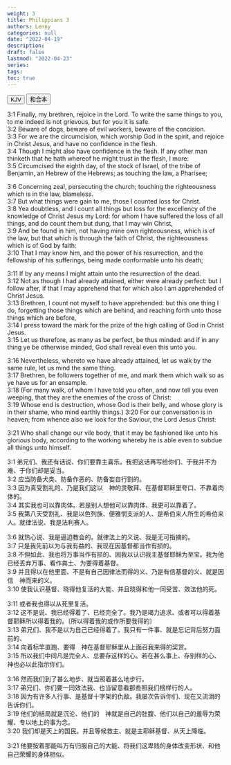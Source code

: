 ```yaml
---
weight: 3
title: Philippians 3
authors: Lenny
categories: null
date: "2022-04-19"
description: 
draft: false
lastmod: "2022-04-23"
series:
tags: 
toc: true
---
```


<!--more-->

<div class="tab">
  <button class="tablinks active" onclick="tablabel(event, 'english')">KJV</button>
  <button class="tablinks" onclick="tablabel(event, 'chinese')">和合本</button>
  
</div>

<!-- Tab content -->
<div id="english" class="tabcontent" style="display:block">

3:1 Finally, my brethren, rejoice in the Lord. To write the same things to you, to me indeed is not grievous, but for you it is safe.  
3:2 Beware of dogs, beware of evil workers, beware of the concision.  
3:3 For we are the circumcision, which worship God in the spirit, and rejoice in Christ Jesus, and have no confidence in the flesh.  
3:4 Though I might also have confidence in the flesh. If any other man thinketh that he hath whereof he might trust in the flesh, I more:  
3:5 Circumcised the eighth day, of the stock of Israel, of the tribe of Benjamin, an Hebrew of the Hebrews; as touching the law, a Pharisee;  

3:6 Concerning zeal, persecuting the church; touching the righteousness which is in the law, blameless.  
3:7 But what things were gain to me, those I counted loss for Christ.  
3:8 Yea doubtless, and I count all things but loss for the excellency of the knowledge of Christ Jesus my Lord: for whom I have suffered the loss of all things, and do count them but dung, that I may win Christ,  
3:9 And be found in him, not having mine own righteousness, which is of the law, but that which is through the faith of Christ, the righteousness which is of God by faith:  
3:10 That I may know him, and the power of his resurrection, and the fellowship of his sufferings, being made conformable unto his death;  

3:11 If by any means I might attain unto the resurrection of the dead.  
3:12 Not as though I had already attained, either were already perfect: but I follow after, if that I may apprehend that for which also I am apprehended of Christ Jesus.  
3:13 Brethren, I count not myself to have apprehended: but this one thing I do, forgetting those things which are behind, and reaching forth unto those things which are before,  
3:14 I press toward the mark for the prize of the high calling of God in Christ Jesus.  
3:15 Let us therefore, as many as be perfect, be thus minded: and if in any thing ye be otherwise minded, God shall reveal even this unto you.  

3:16 Nevertheless, whereto we have already attained, let us walk by the same rule, let us mind the same thing.  
3:17 Brethren, be followers together of me, and mark them which walk so as ye have us for an ensample.  
3:18 (For many walk, of whom I have told you often, and now tell you even weeping, that they are the enemies of the cross of Christ:  
3:19 Whose end is destruction, whose God is their belly, and whose glory is in their shame, who mind earthly things.)
3:20 For our conversation is in heaven; from whence also we look for the Saviour, the Lord Jesus Christ:  

3:21 Who shall change our vile body, that it may be fashioned like unto his glorious body, according to the working whereby he is able even to subdue all things unto himself. 
</div>

<div id="chinese" class="tabcontent">

3:1 弟兄们、我还有话说、你们要靠主喜乐。我把这话再写给你们、于我并不为难、于你们却是妥当。  
3:2 应当防备犬类、防备作恶的、防备妄自行割的。  
3:3 因为真受割礼的、乃是我们这以　神的灵敬拜、在基督耶稣里夸口、不靠着肉体的。  
3:4 其实我也可以靠肉体。若是别人想他可以靠肉体、我更可以靠着了。  
3:5 我第八天受割礼、我是以色列族、便雅悯支派的人、是希伯来人所生的希伯来人。就律法说、我是法利赛人。  

3:6 就热心说、我是逼迫教会的。就律法上的义说、我是无可指摘的。  
3:7 只是我先前以为与我有益的、我现在因基督都当作有损的。  
3:8 不但如此、我也将万事当作有损的、因我以认识我主基督耶稣为至宝。我为他已经丢弃万事、看作粪土、为要得着基督。  
3:9 并且得以在他里面、不是有自己因律法而得的义、乃是有信基督的义、就是因信　神而来的义。  
3:10 使我认识基督、晓得他复活的大能、并且晓得和他一同受苦、效法他的死。  

3:11 或者我也得以从死里复活。  
3:12 这不是说、我已经得着了、已经完全了。我乃是竭力追求、或者可以得着基督耶稣所以得着我的。〔所以得着我的或作所要我得的〕  
3:13 弟兄们、我不是以为自己已经得着了。我只有一件事、就是忘记背后努力面前的、  
3:14 向着标竿直跑、要得　神在基督耶稣里从上面召我来得的奖赏。  
3:15 所以我们中间凡是完全人、总要存这样的心。若在甚么事上、存别样的心、神也必以此指示你们。  

3:16 然而我们到了甚么地步、就当照着甚么地步行。  
3:17 弟兄们、你们要一同效法我、也当留意看那些照我们榜样行的人。  
3:18 因为有许多人行事、是基督十字架的仇敌。我屡次告诉你们、现在又流泪的告诉你们。  
3:19 他们的结局就是沉沦、他们的　神就是自己的肚腹、他们以自己的羞辱为荣耀、专以地上的事为念。  
3:20 我们却是天上的国民。并且等候救主、就是主耶稣基督、从天上降临。  

3:21 他要按着那能叫万有归服自己的大能、将我们这卑贱的身体改变形状、和他自己荣耀的身体相似。  
</div>


